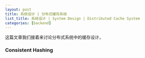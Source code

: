 ```yaml
---
layout: post
title: 系统设计 | 分布式缓存系统
list_title: 系统设计 | System Design | Distributed Cache System
categories: [backend]
---
```


这篇文章我们接着来讨论分布式系统中的缓存设计，


### Consistent Hashing